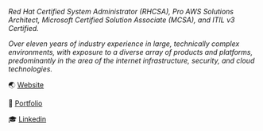 <i>Red Hat Certified System Administrator (RHCSA), Pro AWS Solutions Architect, Microsoft Certified Solution Associate (MCSA), and ITIL v3 Certified.

Over eleven years of industry experience in large, technically complex environments, with exposure to a diverse array of products and platforms, predominantly in the area of the internet infrastructure, security, and cloud technologies.</i>

:earth_asia: <a href="https://lessandro.ugulino.com">Website</a>

:whale: <a href="https://medium.com/@lessandro.ugulino"> Portfolio</a>

:mortar_board: <a href="https://www.linkedin.com/in/lezampieri/">Linkedin</a>

<!---
lessandro-ugulino/lessandro-ugulino is a ✨ special ✨ repository because its `README.md` (this file) appears on your GitHub profile.
You can click the Preview link to take a look at your changes.
--->
